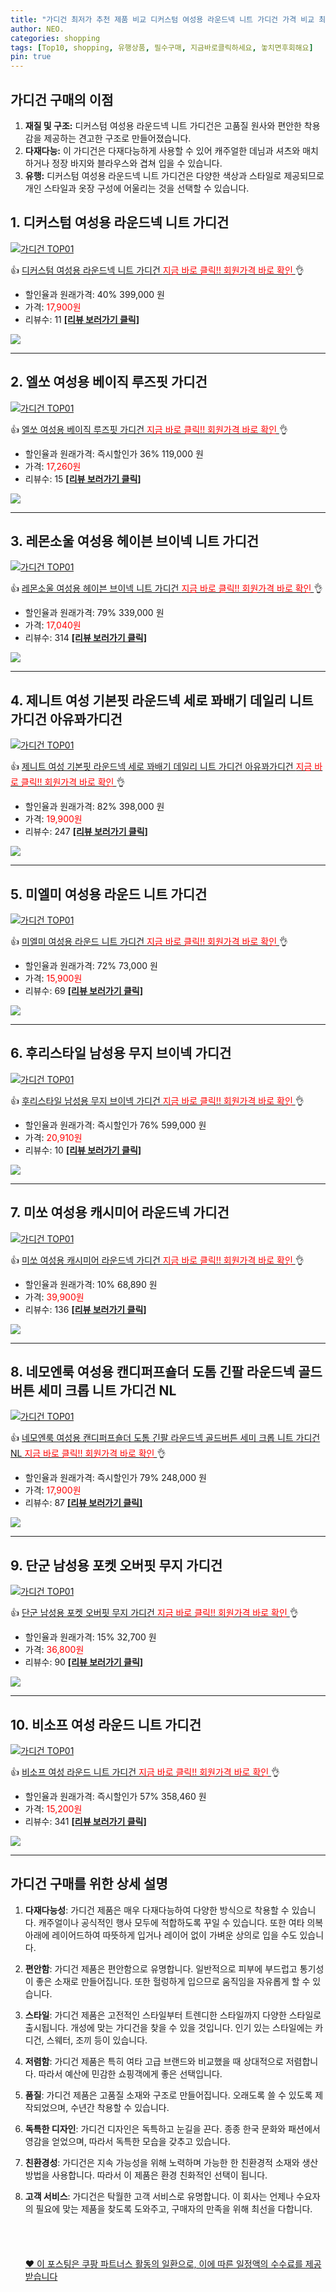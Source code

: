```yaml
---
title: "가디건 최저가 추천 제품 비교 디커스텀 여성용 라운드넥 니트 가디건 가격 비교 최저가장점"
author: NEO.
categories: shopping
tags: [Top10, shopping, 유행상품, 필수구매, 지금바로클릭하세요, 놓치면후회해요]
pin: true
---
```

## 가디건 구매의 이점
1. **재질 및 구조:** 디커스텀 여성용 라운드넥 니트 가디건은 고품질 원사와 편안한 착용감을 제공하는 견고한 구조로 만들어졌습니다.
2. **다재다능:** 이 가디건은 다재다능하게 사용할 수 있어 캐주얼한 데님과 셔츠와 매치하거나 정장 바지와 블라우스와 겹쳐 입을 수 있습니다.
3. **유행:** 디커스텀 여성용 라운드넥 니트 가디건은 다양한 색상과 스타일로 제공되므로 개인 스타일과 옷장 구성에 어울리는 것을 선택할 수 있습니다.

   

## 1. 디커스텀 여성용 라운드넥 니트 가디건

[![가디건 TOP01](https://thumbnail10.coupangcdn.com/thumbnails/remote/490x490ex/image/vendor_inventory/ab22/aa17e41bd4a57d16fa9485de2fe89fa994c791d5f874339c80371bd13576.jpg)](https://link.coupang.com/re/AFFSDP?lptag=AF3617701&subid=GithubCoopas&pageKey=6760998250&traceid=V0-153&itemId=15844892412&vendorItemId=83055840287)


👍 [디커스텀 여성용 라운드넥 니트 가디건 <font color=red> 지금 바로 클릭!! 회원가격 바로 확인 </font> ](https://link.coupang.com/re/AFFSDP?lptag=AF3617701&subid=GithubCoopas&pageKey=6760998250&traceid=V0-153&itemId=15844892412&vendorItemId=83055840287) 👌 


- 할인율과 원래가격: 40%  399,000   원
- 가격: <span style='color:red'>17,900원</span>
- 리뷰수: 11  [**[리뷰 보러가기 클릭]**](https://link.coupang.com/re/AFFSDP?lptag=AF3617701&subid=GithubCoopas&pageKey=6760998250&traceid=V0-153&itemId=15844892412&vendorItemId=83055840287)

[![](/discount_price.png)](https://link.coupang.com/re/AFFSDP?lptag=AF3617701&subid=GithubCoopas&pageKey=6760998250&traceid=V0-153&itemId=15844892412&vendorItemId=83055840287)

---


   

## 2. 엘쏘 여성용 베이직 루즈핏 가디건

[![가디건 TOP01](https://thumbnail8.coupangcdn.com/thumbnails/remote/490x490ex/image/rs_quotation_api/hegmdh2t/9eef0561524f440cb117d3259c358ea5.jpg)](https://link.coupang.com/re/AFFSDP?lptag=AF3617701&subid=GithubCoopas&pageKey=7480653833&traceid=V0-153&itemId=19539480195&vendorItemId=86647794117)


👍 [엘쏘 여성용 베이직 루즈핏 가디건 <font color=red> 지금 바로 클릭!! 회원가격 바로 확인 </font> ](https://link.coupang.com/re/AFFSDP?lptag=AF3617701&subid=GithubCoopas&pageKey=7480653833&traceid=V0-153&itemId=19539480195&vendorItemId=86647794117) 👌 


- 할인율과 원래가격: 즉시할인가 36%  119,000   원
- 가격: <span style='color:red'>17,260원</span>
- 리뷰수: 15  [**[리뷰 보러가기 클릭]**](https://link.coupang.com/re/AFFSDP?lptag=AF3617701&subid=GithubCoopas&pageKey=7480653833&traceid=V0-153&itemId=19539480195&vendorItemId=86647794117)

[![](/discount_price.png)](https://link.coupang.com/re/AFFSDP?lptag=AF3617701&subid=GithubCoopas&pageKey=7480653833&traceid=V0-153&itemId=19539480195&vendorItemId=86647794117)

---


   

## 3. 레몬소울 여성용 헤이븐 브이넥 니트 가디건

[![가디건 TOP01](https://thumbnail6.coupangcdn.com/thumbnails/remote/490x490ex/image/retail/images/2023/08/03/9/1/34a21c02-4b9d-4e7f-adb9-bf4c6ffa636d.jpg)](https://link.coupang.com/re/AFFSDP?lptag=AF3617701&subid=GithubCoopas&pageKey=7507644428&traceid=V0-153&itemId=19665516539&vendorItemId=86771192897)


👍 [레몬소울 여성용 헤이븐 브이넥 니트 가디건 <font color=red> 지금 바로 클릭!! 회원가격 바로 확인 </font> ](https://link.coupang.com/re/AFFSDP?lptag=AF3617701&subid=GithubCoopas&pageKey=7507644428&traceid=V0-153&itemId=19665516539&vendorItemId=86771192897) 👌 


- 할인율과 원래가격: 79%  339,000   원
- 가격: <span style='color:red'>17,040원</span>
- 리뷰수: 314  [**[리뷰 보러가기 클릭]**](https://link.coupang.com/re/AFFSDP?lptag=AF3617701&subid=GithubCoopas&pageKey=7507644428&traceid=V0-153&itemId=19665516539&vendorItemId=86771192897)

[![](/discount_price.png)](https://link.coupang.com/re/AFFSDP?lptag=AF3617701&subid=GithubCoopas&pageKey=7507644428&traceid=V0-153&itemId=19665516539&vendorItemId=86771192897)

---


   

## 4. 제니트 여성 기본핏 라운드넥 세로 꽈배기 데일리 니트 가디건 아유꽈가디건

[![가디건 TOP01](https://thumbnail6.coupangcdn.com/thumbnails/remote/490x490ex/image/vendor_inventory/57a9/f16d4a3060e5d6474eb0f1f3b11112a9b74d5bcdbd6a596df0fed5b6613b.jpg)](https://link.coupang.com/re/AFFSDP?lptag=AF3617701&subid=GithubCoopas&pageKey=7101543316&traceid=V0-153&itemId=17728305542&vendorItemId=84970716203)


👍 [제니트 여성 기본핏 라운드넥 세로 꽈배기 데일리 니트 가디건 아유꽈가디건 <font color=red> 지금 바로 클릭!! 회원가격 바로 확인 </font> ](https://link.coupang.com/re/AFFSDP?lptag=AF3617701&subid=GithubCoopas&pageKey=7101543316&traceid=V0-153&itemId=17728305542&vendorItemId=84970716203) 👌 


- 할인율과 원래가격: 82%  398,000   원
- 가격: <span style='color:red'>19,900원</span>
- 리뷰수: 247  [**[리뷰 보러가기 클릭]**](https://link.coupang.com/re/AFFSDP?lptag=AF3617701&subid=GithubCoopas&pageKey=7101543316&traceid=V0-153&itemId=17728305542&vendorItemId=84970716203)

[![](/discount_price.png)](https://link.coupang.com/re/AFFSDP?lptag=AF3617701&subid=GithubCoopas&pageKey=7101543316&traceid=V0-153&itemId=17728305542&vendorItemId=84970716203)

---


   

## 5. 미엘미 여성용 라운드 니트 가디건

[![가디건 TOP01](https://thumbnail6.coupangcdn.com/thumbnails/remote/490x490ex/image/vendor_inventory/ff70/023cce1bd86efcf915d749ad3fc83bfa4fedc07616d4621f351853fd2579.jpg)](https://link.coupang.com/re/AFFSDP?lptag=AF3617701&subid=GithubCoopas&pageKey=7550993112&traceid=V0-153&itemId=19871815333&vendorItemId=86972517825)


👍 [미엘미 여성용 라운드 니트 가디건 <font color=red> 지금 바로 클릭!! 회원가격 바로 확인 </font> ](https://link.coupang.com/re/AFFSDP?lptag=AF3617701&subid=GithubCoopas&pageKey=7550993112&traceid=V0-153&itemId=19871815333&vendorItemId=86972517825) 👌 


- 할인율과 원래가격: 72%  73,000   원
- 가격: <span style='color:red'>15,900원</span>
- 리뷰수: 69  [**[리뷰 보러가기 클릭]**](https://link.coupang.com/re/AFFSDP?lptag=AF3617701&subid=GithubCoopas&pageKey=7550993112&traceid=V0-153&itemId=19871815333&vendorItemId=86972517825)

[![](/discount_price.png)](https://link.coupang.com/re/AFFSDP?lptag=AF3617701&subid=GithubCoopas&pageKey=7550993112&traceid=V0-153&itemId=19871815333&vendorItemId=86972517825)

---


   

## 6. 후리스타일 남성용 무지 브이넥 가디건

[![가디건 TOP01](https://thumbnail8.coupangcdn.com/thumbnails/remote/490x490ex/image/retail/images/32486378855563-1758bfae-6bfa-4f41-a32e-b0bc412423fd.jpg)](https://link.coupang.com/re/AFFSDP?lptag=AF3617701&subid=GithubCoopas&pageKey=6060674665&traceid=V0-153&itemId=11143142070&vendorItemId=82756613623)


👍 [후리스타일 남성용 무지 브이넥 가디건 <font color=red> 지금 바로 클릭!! 회원가격 바로 확인 </font> ](https://link.coupang.com/re/AFFSDP?lptag=AF3617701&subid=GithubCoopas&pageKey=6060674665&traceid=V0-153&itemId=11143142070&vendorItemId=82756613623) 👌 


- 할인율과 원래가격: 즉시할인가 76%  599,000   원
- 가격: <span style='color:red'>20,910원</span>
- 리뷰수: 10  [**[리뷰 보러가기 클릭]**](https://link.coupang.com/re/AFFSDP?lptag=AF3617701&subid=GithubCoopas&pageKey=6060674665&traceid=V0-153&itemId=11143142070&vendorItemId=82756613623)

[![](/discount_price.png)](https://link.coupang.com/re/AFFSDP?lptag=AF3617701&subid=GithubCoopas&pageKey=6060674665&traceid=V0-153&itemId=11143142070&vendorItemId=82756613623)

---


   

## 7. 미쏘 여성용 캐시미어 라운드넥 가디건

[![가디건 TOP01](https://thumbnail7.coupangcdn.com/thumbnails/remote/490x490ex/image/retail/images/4551076191516889-398005f1-5851-4ad6-b3c1-8300a84fb29b.jpg)](https://link.coupang.com/re/AFFSDP?lptag=AF3617701&subid=GithubCoopas&pageKey=7589314153&traceid=V0-153&itemId=20051734759&vendorItemId=87147950559)


👍 [미쏘 여성용 캐시미어 라운드넥 가디건 <font color=red> 지금 바로 클릭!! 회원가격 바로 확인 </font> ](https://link.coupang.com/re/AFFSDP?lptag=AF3617701&subid=GithubCoopas&pageKey=7589314153&traceid=V0-153&itemId=20051734759&vendorItemId=87147950559) 👌 


- 할인율과 원래가격: 10%  68,890   원
- 가격: <span style='color:red'>39,900원</span>
- 리뷰수: 136  [**[리뷰 보러가기 클릭]**](https://link.coupang.com/re/AFFSDP?lptag=AF3617701&subid=GithubCoopas&pageKey=7589314153&traceid=V0-153&itemId=20051734759&vendorItemId=87147950559)

[![](/discount_price.png)](https://link.coupang.com/re/AFFSDP?lptag=AF3617701&subid=GithubCoopas&pageKey=7589314153&traceid=V0-153&itemId=20051734759&vendorItemId=87147950559)

---


   

## 8. 네모엔룩 여성용 캔디퍼프숄더 도톰 긴팔 라운드넥 골드버튼 세미 크롭 니트 가디건 NL

[![가디건 TOP01](https://thumbnail10.coupangcdn.com/thumbnails/remote/490x490ex/image/vendor_inventory/ab3e/793613f98a6d022053c0419aeac502543d4a1814f975727adf23b180a246.jpg)](https://link.coupang.com/re/AFFSDP?lptag=AF3617701&subid=GithubCoopas&pageKey=7597394585&traceid=V0-153&itemId=20089498971&vendorItemId=87184891003)


👍 [네모엔룩 여성용 캔디퍼프숄더 도톰 긴팔 라운드넥 골드버튼 세미 크롭 니트 가디건 NL <font color=red> 지금 바로 클릭!! 회원가격 바로 확인 </font> ](https://link.coupang.com/re/AFFSDP?lptag=AF3617701&subid=GithubCoopas&pageKey=7597394585&traceid=V0-153&itemId=20089498971&vendorItemId=87184891003) 👌 


- 할인율과 원래가격: 즉시할인가 79%  248,000   원
- 가격: <span style='color:red'>17,900원</span>
- 리뷰수: 87  [**[리뷰 보러가기 클릭]**](https://link.coupang.com/re/AFFSDP?lptag=AF3617701&subid=GithubCoopas&pageKey=7597394585&traceid=V0-153&itemId=20089498971&vendorItemId=87184891003)

[![](/discount_price.png)](https://link.coupang.com/re/AFFSDP?lptag=AF3617701&subid=GithubCoopas&pageKey=7597394585&traceid=V0-153&itemId=20089498971&vendorItemId=87184891003)

---


   

## 9. 단군 남성용 포켓 오버핏 무지 가디건

[![가디건 TOP01](https://thumbnail6.coupangcdn.com/thumbnails/remote/490x490ex/image/rs_quotation_api/mojmxxbm/d52703d25caa414b917cef7bc7e4c03e.jpg)](https://link.coupang.com/re/AFFSDP?lptag=AF3617701&subid=GithubCoopas&pageKey=6248806385&traceid=V0-153&itemId=12654817503&vendorItemId=79922191033)


👍 [단군 남성용 포켓 오버핏 무지 가디건 <font color=red> 지금 바로 클릭!! 회원가격 바로 확인 </font> ](https://link.coupang.com/re/AFFSDP?lptag=AF3617701&subid=GithubCoopas&pageKey=6248806385&traceid=V0-153&itemId=12654817503&vendorItemId=79922191033) 👌 


- 할인율과 원래가격: 15%  32,700   원
- 가격: <span style='color:red'>36,800원</span>
- 리뷰수: 90  [**[리뷰 보러가기 클릭]**](https://link.coupang.com/re/AFFSDP?lptag=AF3617701&subid=GithubCoopas&pageKey=6248806385&traceid=V0-153&itemId=12654817503&vendorItemId=79922191033)

[![](/discount_price.png)](https://link.coupang.com/re/AFFSDP?lptag=AF3617701&subid=GithubCoopas&pageKey=6248806385&traceid=V0-153&itemId=12654817503&vendorItemId=79922191033)

---


   

## 10. 비소프 여성 라운드 니트 가디건

[![가디건 TOP01](https://thumbnail9.coupangcdn.com/thumbnails/remote/490x490ex/image/vendor_inventory/7fb8/5539b31d0d85a101efe9c0963b4e069a5edcfbad46e1a9dbf504863db98f.jpg)](https://link.coupang.com/re/AFFSDP?lptag=AF3617701&subid=GithubCoopas&pageKey=6774382028&traceid=V0-153&itemId=15914078828&vendorItemId=83121957044)


👍 [비소프 여성 라운드 니트 가디건 <font color=red> 지금 바로 클릭!! 회원가격 바로 확인 </font> ](https://link.coupang.com/re/AFFSDP?lptag=AF3617701&subid=GithubCoopas&pageKey=6774382028&traceid=V0-153&itemId=15914078828&vendorItemId=83121957044) 👌 


- 할인율과 원래가격: 즉시할인가 57%  358,460   원
- 가격: <span style='color:red'>15,200원</span>
- 리뷰수: 341  [**[리뷰 보러가기 클릭]**](https://link.coupang.com/re/AFFSDP?lptag=AF3617701&subid=GithubCoopas&pageKey=6774382028&traceid=V0-153&itemId=15914078828&vendorItemId=83121957044)

[![](/discount_price.png)](https://link.coupang.com/re/AFFSDP?lptag=AF3617701&subid=GithubCoopas&pageKey=6774382028&traceid=V0-153&itemId=15914078828&vendorItemId=83121957044)

---
## 가디건 구매를 위한 상세 설명
1. **다재다능성**: 가디건 제품은 매우 다재다능하여 다양한 방식으로 착용할 수 있습니다. 캐주얼이나 공식적인 행사 모두에 적합하도록 꾸일 수 있습니다. 또한 여타 의복 아래에 레이어드하여 따뜻하게 입거나 레이어 없이 가벼운 상의로 입을 수도 있습니다.


2. **편안함**: 가디건 제품은 편안함으로 유명합니다. 일반적으로 피부에 부드럽고 통기성이 좋은 소재로 만들어집니다. 또한 헐렁하게 입으므로 움직임을 자유롭게 할 수 있습니다.


3. **스타일**: 가디건 제품은 고전적인 스타일부터 트렌디한 스타일까지 다양한 스타일로 출시됩니다. 개성에 맞는 가디건을 찾을 수 있을 것입니다. 인기 있는 스타일에는 카디건, 스웨터, 조끼 등이 있습니다.


4. **저렴함**: 가디건 제품은 특히 여타 고급 브랜드와 비교했을 때 상대적으로 저렴합니다. 따라서 예산에 민감한 쇼핑객에게 좋은 선택입니다.


5. **품질**: 가디건 제품은 고품질 소재와 구조로 만들어집니다. 오래도록 쓸 수 있도록 제작되었으며, 수년간 착용할 수 있습니다.


6. **독특한 디자인**: 가디건 디자인은 독특하고 눈길을 끈다. 종종 한국 문화와 패션에서 영감을 얻었으며, 따라서 독특한 모습을 갖추고 있습니다.


7. **친환경성**: 가디건은 지속 가능성을 위해 노력하며 가능한 한 친환경적 소재와 생산 방법을 사용합니다. 따라서 이 제품은 환경 친화적인 선택이 됩니다.


8. **고객 서비스**: 가디건은 탁월한 고객 서비스로 유명합니다. 이 회사는 언제나 수요자의 필요에 맞는 제품을 찾도록 도와주고, 구매자의 만족을 위해 최선을 다합니다.<br><br><br><br><br> [ ❤  이 포스팅은 쿠팡 파트너스 활동의 일환으로, 이에 따른 일정액의 수수료를 제공받습니다](https://link.coupang.com/a/bcEFyh)